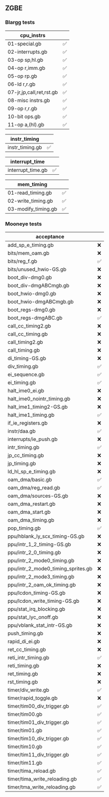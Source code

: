 ## ZGBE

### Blargg tests

|cpu_instrs||
|-|-|
|01-special.gb|✅|
|02-interrupts.gb|✅|
|03-op sp,hl.gb|✅|
|04-op r,imm.gb|✅|
|05-op rp.gb|✅|
|06-ld r,r.gb|✅|
|07-jr,jp,call,ret,rst.gb|✅|
|08-misc instrs.gb|✅|
|09-op r,r.gb|✅|
|10-bit ops.gb|✅|
|11-op a,(hl).gb|✅|

|instr_timing||
|-|-|
|instr_timing.gb|✅|

|interrupt_time||
|-|-|
|interrupt_time.gb|✅|

|mem_timing||
|-|-|
|01-read_timing.gb|✅|
|02-write_timing.gb|✅|
|03-modify_timing.gb|✅|


### Mooneye tests

|acceptance||
|-|-|
|add_sp_e_timing.gb|❌|
|bits/mem_oam.gb|❌|
|bits/reg_f.gb|✅|
|bits/unused_hwio-GS.gb|❌|
|boot_div-dmg0.gb|❌|
|boot_div-dmgABCmgb.gb|❌|
|boot_hwio-dmg0.gb|❌|
|boot_hwio-dmgABCmgb.gb|❌|
|boot_regs-dmg0.gb|❌|
|boot_regs-dmgABC.gb|✅|
|call_cc_timing2.gb|❌|
|call_cc_timing.gb|❌|
|call_timing2.gb|❌|
|call_timing.gb|❌|
|di_timing-GS.gb|❌|
|div_timing.gb|✅|
|ei_sequence.gb|✅|
|ei_timing.gb|✅|
|halt_ime0_ei.gb|❌|
|halt_ime0_nointr_timing.gb|❌|
|halt_ime1_timing2-GS.gb|❌|
|halt_ime1_timing.gb|✅|
|if_ie_registers.gb|❌|
|instr/daa.gb|✅|
|interrupts/ie_push.gb|❌|
|intr_timing.gb|✅|
|jp_cc_timing.gb|❌|
|jp_timing.gb|❌|
|ld_hl_sp_e_timing.gb|❌|
|oam_dma/basic.gb|✅|
|oam_dma/reg_read.gb|✅|
|oam_dma/sources-GS.gb|❌|
|oam_dma_restart.gb|❌|
|oam_dma_start.gb|❌|
|oam_dma_timing.gb|❌|
|pop_timing.gb|✅|
|ppu/hblank_ly_scx_timing-GS.gb|❌|
|ppu/intr_1_2_timing-GS.gb|❌|
|ppu/intr_2_0_timing.gb|❌|
|ppu/intr_2_mode0_timing.gb|❌|
|ppu/intr_2_mode0_timing_sprites.gb|❌|
|ppu/intr_2_mode3_timing.gb|❌|
|ppu/intr_2_oam_ok_timing.gb|❌|
|ppu/lcdon_timing-GS.gb|❌|
|ppu/lcdon_write_timing-GS.gb|❌|
|ppu/stat_irq_blocking.gb|❌|
|ppu/stat_lyc_onoff.gb|❌|
|ppu/vblank_stat_intr-GS.gb|❌|
|push_timing.gb|❌|
|rapid_di_ei.gb|❌|
|ret_cc_timing.gb|❌|
|reti_intr_timing.gb|✅|
|reti_timing.gb|❌|
|ret_timing.gb|❌|
|rst_timing.gb|❌|
|timer/div_write.gb|✅|
|timer/rapid_toggle.gb|❌|
|timer/tim00_div_trigger.gb|✅|
|timer/tim00.gb|✅|
|timer/tim01_div_trigger.gb|✅|
|timer/tim01.gb|✅|
|timer/tim10_div_trigger.gb|✅|
|timer/tim10.gb|✅|
|timer/tim11_div_trigger.gb|✅|
|timer/tim11.gb|✅|
|timer/tima_reload.gb|✅|
|timer/tima_write_reloading.gb|✅|
|timer/tma_write_reloading.gb|✅|
